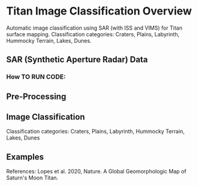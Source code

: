 # Titan Image Classification Overview

Automatic image classification using SAR (with ISS and VIMS) for Titan surface mapping. Classification categories: Craters, Plains, Labyrinth, Hummocky Terrain, Lakes, Dunes.

## SAR (Synthetic Aperture Radar) Data 

### How TO RUN CODE: 

## Pre-Processing

## Image Classification
Classification categories: Craters, Plains, Labyrinth, Hummocky Terrain, Lakes, Dunes
## Examples

References:
Lopes et al. 2020, Nature. A Global Geomorphologic Map of Saturn's Moon Titan. 

